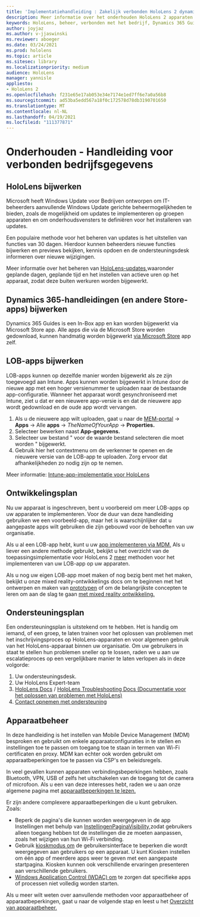 ```yaml
---
title: 'Implementatiehandleiding : Zakelijk verbonden HoloLens 2 dynamics 365-handleidingen - Onderhouden'
description: Meer informatie over het onderhouden HoloLens 2 apparaten via een bedrijfsnetwerk verbonden met Dynamics 365-handleidingen.
keywords: HoloLens, beheer, verbonden met het bedrijf, Dynamics 365 Guides, AAD, Azure AD, MDM, Mobile Device Management
author: joyjaz
ms.author: v-jjaswinski
ms.reviewer: aboeger
ms.date: 03/24/2021
ms.prod: hololens
ms.topic: article
ms.sitesec: library
ms.localizationpriority: medium
audience: HoloLens
manager: yannisle
appliesto:
- HoloLens 2
ms.openlocfilehash: f231e65e17ab053e34e7174e1ed7ff6e7a0a56b8
ms.sourcegitcommit: ad53ba5edd567a18f0c172578d78db3190701650
ms.translationtype: MT
ms.contentlocale: nl-NL
ms.lasthandoff: 04/19/2021
ms.locfileid: "111377871"
---
```

# <a name="maintain---corporate-connected-guide"></a>Onderhouden - Handleiding voor verbonden bedrijfsgegevens

## <a name="update-hololens"></a>HoloLens bijwerken

Microsoft heeft Windows Update voor Bedrijven ontworpen om IT-beheerders aanvullende Windows Update gerichte beheermogelijkheden te bieden, zoals de mogelijkheid om updates te implementeren op groepen apparaten en om onderhoudsvensters te definiëren voor het installeren van updates.

Een populaire methode voor het beheren van updates is het uitstellen van functies van 30 dagen. Hierdoor kunnen beheerders nieuwe functies bijwerken en previews bekijken, kennis opdoen en de ondersteuningsdesk informeren over nieuwe wijzigingen.

Meer informatie over het beheren van [HoloLens-updates,](https://docs.microsoft.com/hololens/hololens-updates)waaronder geplande dagen, geplande tijd en het instellen van actieve uren op het apparaat, zodat deze buiten werkuren worden bijgewerkt.

## <a name="how-to-update-dynamics-365-guides-and-other-store-apps"></a>Dynamics 365-handleidingen (en andere Store-apps) bijwerken

Dynamics 365 Guides is een In-Box app en kan worden bijgewerkt via Microsoft Store app. Alle apps die via de Microsoft Store worden gedownload, kunnen handmatig worden bijgewerkt [via Microsoft Store](https://docs.microsoft.com/hololens/holographic-store-apps#update-apps) app zelf.

## <a name="how-to-update-lob-apps"></a>LOB-apps bijwerken

LOB-apps kunnen op dezelfde manier worden bijgewerkt als ze zijn toegevoegd aan Intune. Apps kunnen worden bijgewerkt in Intune door de nieuwe app met een hoger versienummer te uploaden naar de bestaande app-configuratie. Wanneer het apparaat wordt gesynchroniseerd met Intune, ziet u dat er een nieuwere app-versie is en dat de nieuwere app wordt gedownload en de oude app wordt vervangen.

1. Als u de nieuwere app wilt uploaden, gaat u naar de [MEM-portal](https://endpoint.microsoft.com/#home)  ->  **Apps** -> Alle **apps**  ->  *TheNameOfYourApp*  ->  **Properties.**
2. Selecteer bewerken naast **App-gegevens.**
3. Selecteer uw bestand &quot; voor de waarde bestand selecteren die moet worden &quot; bijgewerkt.
4. Gebruik hier het contextmenu om de verkenner te openen en de nieuwere versie van de LOB-app te uploaden. Zorg ervoor dat afhankelijkheden zo nodig zijn op te nemen.

Meer informatie: [Intune-app-implementatie voor HoloLens](https://docs.microsoft.com/hololens/app-deploy-intune)

## <a name="development-plan"></a>Ontwikkelingsplan

Nu uw apparaat is ingeschreven, bent u voorbereid om meer LOB-apps op uw apparaten te implementeren. Voor de duur van deze handleiding gebruiken we een voorbeeld-app, maar het is waarschijnlijker dat u aangepaste apps wilt gebruiken die zijn gebouwd voor de behoeften van uw organisatie.

Als u al een LOB-app hebt, kunt u uw [app implementeren via MDM.](https://docs.microsoft.com/hololens/app-deploy-intune) Als u liever een andere methode gebruikt, bekijkt u het overzicht van de toepassingsimplementatie voor HoloLens 2 [meer](https://docs.microsoft.com/hololens/app-deploy-overview) methoden voor het implementeren van uw LOB-app op uw apparaten.

Als u nog uw eigen LOB-app moet maken of nog bezig bent met het maken, bekijkt u onze mixed reality-ontwikkelings docs om te beginnen met het ontwerpen en maken van [prototypen](https://docs.microsoft.com/windows/mixed-reality/design/design) of om de belangrijkste concepten te leren om aan de slag te gaan [met mixed reality ontwikkeling.](https://docs.microsoft.com/windows/mixed-reality/discover/get-started-with-mr)

## <a name="support-plan"></a>Ondersteuningsplan

Een ondersteuningsplan is uitstekend om te hebben. Het is handig om iemand, of een groep, te laten trainen voor het oplossen van problemen met het inschrijvingsproces op HoloLens-apparaten en voor algemeen gebruik van het HoloLens-apparaat binnen uw organisatie. Om uw gebruikers in staat te stellen hun problemen sneller op te lossen, raden we u aan uw escalatieproces op een vergelijkbare manier te laten verlopen als in deze volgorde:

1. Uw ondersteuningsdesk.
2. Uw HoloLens Expert-team
3. [HoloLens Docs](https://docs.microsoft.com/hololens/)  /  [HoloLens Troubleshooting Docs (Documentatie voor het oplossen van problemen met HoloLens)](https://docs.microsoft.com/hololens/hololens-troubleshooting)
4. [Contact opnemen met ondersteuning](https://support.serviceshub.microsoft.com/supportforbusiness/create?sapId=e9391227-fa6d-927b-0fff-f96288631b8f)

## <a name="device-management"></a>Apparaatbeheer

In deze handleiding is het instellen van Mobile Device Management (MDM) besproken en gebruikt om enkele apparaatconfiguraties in te stellen en instellingen toe te passen om toegang toe te staan in termen van Wi-Fi certificaten en proxy. MDM kan echter ook worden gebruikt om apparaatbeperkingen toe te passen via CSP's en beleidsregels.

In veel gevallen kunnen apparaten verbindingsbeperkingen hebben, zoals Bluetooth, VPN, USB of zelfs het uitschakelen van de toegang tot de camera of microfoon. Als u een van deze interesses hebt, raden we u aan onze algemene pagina met [apparaatbeperkingen te lezen.](https://docs.microsoft.com/hololens/hololens-common-device-restrictions)

Er zijn andere complexere apparaatbeperkingen die u kunt gebruiken. Zoals:

- Beperk de pagina's die kunnen worden weergegeven in de app Instellingen met behulp van [InstellingenPaginaVisibility,](https://docs.microsoft.com/hololens/settings-uri-list)zodat gebruikers alleen toegang hebben tot de instellingen die ze moeten aanpassen, zoals het wijzigen van hun Wi-Fi verbinding.
- Gebruik [kioskmodus om](https://docs.microsoft.com/hololens/hololens-kiosk) de gebruikersinterface te beperken die wordt weergegeven aan gebruikers op een apparaat. U kunt Kiosken instellen om één app of meerdere apps weer te geven met een aangepaste startpagina. Kiosken kunnen ook verschillende ervaringen presenteren aan verschillende gebruikers.
- [Windows Application Control (WDAC) om](https://docs.microsoft.com/hololens/windows-defender-application-control-wdac) te zorgen dat specifieke apps of processen niet volledig worden starten.

Als u meer wilt weten over aanvullende methoden voor apparaatbeheer of apparaatbeperkingen, gaat u naar de volgende stap en leest u het [Overzicht van apparaatbeheer.](https://docs.microsoft.com/hololens/hololens-csp-policy-overview)





